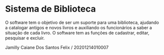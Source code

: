 # Sistema de Biblioteca
O software tem o objetivo de ser um suporte para uma biblioteca, ajudando a catalogar antigos e novos livros e auxiliando os funcionários a saber a situação de cada livro. O software tem as funções de cadastrar, editar, pesquisar e excluir.

Jamilly Caiane Dos Santos Felix / 20201214010007
